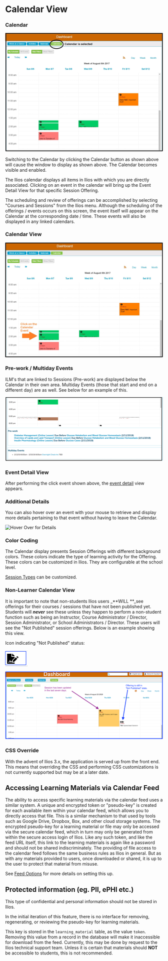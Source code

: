 # Calendar View

### Calendar

![](../.gitbook/assets/new_dashboard_cal.jpg)

Switching to the Calendar by clicking the Calendar button as shown above will cause the window to display as shown above. The Calendar becomes visible and enabled.

The Ilios calendar displays all items in Ilios with which you are directly associated. Clicking on an event in the calendar will bring up the Event Detail View for that specific Session Offering.

The scheduling and review of offerings can be accomplished by selecting "Courses and Sessions" from the Ilios menu. Although the scheduling of the offerings / events occurs on this screen, the event itself will appear on the Calendar at the corresponding date / time. These events will also be displayed in any linked calendars.

### Calendar View

![Click the Event in the Calendar](../.gitbook/assets/click_one.jpg)

### Pre-work / Multiday Events

ILM's that are linked to Sessions (Pre-work) are displayed below the Calendar in their own area. Multiday Events (those that start and end on a different day) are as well. See below for an example of this. 

![](../.gitbook/assets/rw_ilm19.png)

### Event Detail View

After performing the click event shown above, the [event detail](https://iliosproject.gitbook.io/ilios-user-guide/dashboard/event-detail-view) view appears. 

### Additional Details

You can also hover over an event with your mouse to retrieve and display more details pertaining to that event without having to leave the Calendar.

![Hover Over for Details](../.gitbook/assets/hover\_1.jpg)

### Color Coding

The Calendar display presents Session Offerings with different background colors. These colors indicate the type of learning activity for the Offering. These colors can be customized in Ilios. They are configurable at the school level.

[Session Types](https://iliosproject.gitbook.io/ilios-user-guide/schools/session-types) can be customized. 

### Non-Learner Calendar View

It is important to note that non-students Ilios users _**WILL **_see offerings for their courses / sessions that have not been published yet. Students will _**never**_ see these unless they happen to perform a non-student function such as being an Instructor, Course Administrator / Director, Session Administrator, or School Administrators / Director. These users will see the "Not Published" session offerings. Below is an example showing this view. 

Icon indicating "Not Published" status: 

![Not Published](../.gitbook/assets/unpubicon.png)

![](../.gitbook/assets/nonscalview1.png)

### CSS Override

With the advent of Ilios 3.x, the application is served up from the front end. This means that overriding the CSS and performing CSS customizations is not currently supported but may be at a later date.

## Accessing Learning Materials via Calendar Feed

The ability to access specific learning materials via the calendar feed uses a similar system. A unique and encrypted token or "pseudo-key" is created for each available item within your calendar feed, which allows you to directly access that file. This is a similar mechanism to that used by tools such as Google Drive, Dropbox, Box, and other cloud storage systems. The encrypted pseudo-key for a learning material or file may only be accessed via the secure calendar feed, which in turn may only be generated from within the secure access login of Ilios. Like any such token, and like the feed URL itself, this link to the learning materials is again like a password and should not be shared indiscriminately. The providing of file access to the calendar feed follows the same business rules as Ilios in general. But as with any materials provided to users, once downloaded or shared, it is up to the user to protect that material from misuse.

See [Feed Options](https://iliosproject.gitbook.io/ilios-user-guide/dashboard/calendar-feed-options) for more details on setting this up.

## Protected information (eg. PII, ePHI etc.)

This type of confidential and personal information should not be stored in Ilios.

In the initial iteration of this feature, there is no interface for removing, regenerating, or reviewing the pseudo-key for learning materials.

This key is stored in the `learning_material` table, as the value `token`. Removing this value from a record in the database will make it inaccessible for download from the feed. Currently, this may be done by request to the Ilios technical support team. Unless it is certain that materials should **NOT** be accessible to students, this is not recommended.

